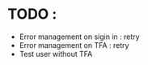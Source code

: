 # TODO : 
* Error management on sigin in : retry
* Error management on TFA : retry
* Test user without TFA

